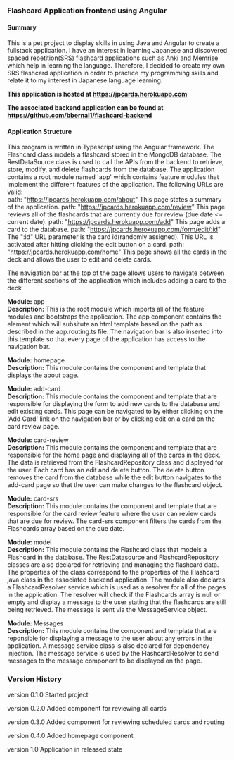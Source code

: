 ### Flashcard Application frontend using Angular

#### Summary
This is a pet project to display skills in using Java and Angular to create a fullstack application. I have an interest in learning Japanese and discovered spaced repetition(SRS) flashcard applications such as Anki and Memrise which help in learning the language. Therefore, I decided to create my own SRS flashcard application in order to practice my programming skills and relate it to my interest in Japanese language learning.

**This application is hosted at https://jpcards.herokuapp.com**

**The associated backend application can be found at https://github.com/bbernal1/flashcard-backend**

#### Application Structure
This program is written in Typescript using the Angular framework. The Flashcard class models a flashcard stored in the MongoDB database. The RestDataSource class is used to call the APIs from the backend to retrieve, store, modify, and delete flashcards from the database. The application contains a root module named 'app' which contains feature modules that implement the different features of the application. The following URLs are valid:  
path: "https://jpcards.herokuapp.com/about" This page states a summary of the application.
path: "https://jpcards.herokuapp.com/review" This page reviews all of the flashcards that are currently due for review (due date <= current date).
path: "https://jpcards.herokuapp.com/add" This page adds a card to the database.
path: "https://jpcards.herokuapp.com/form/edit/:id" The ":id" URL parameter is the card id(randomly assigned). This URL is activated after hitting clicking the edit button on a card.
path: "https://jpcards.herokuapp.com/home" This page shows all the cards in the deck and allows the user to edit and delete cards.  

The navigation bar at the top of the page allows users to navigate between the different sections of the application which includes adding a card to the deck

**Module:** app  
**Description:** This is the root module which imports all of the feature modules and bootstraps the application. The app component contains the <router-outlet> element which will subsitute an html template based on the path as described in the app.routing.ts file. The navigation bar is also inserted into this template so that every page of the application has access to the navigation bar.
  
**Module:** homepage  
**Description:** This module contains the component and template that displays the about page.
  
**Module:** add-card  
**Description:** This module contains the component and template that are responsible for displaying the form to add new cards to the database and edit existing cards. This page can be navigated to by either clicking on the 'Add Card' link on the navigation bar or by clicking edit on a card on the card review page.
  
**Module:** card-review  
**Description:** This module contains the component and template that are responsible for the home page and displaying all of the cards in the deck. The data is retrieved from the FlashcardRepository class and displayed for the user. Each card has an edit and delete button. The delete button removes the card from the database while the edit button navigates to the add-card page so that the user can make changes to the flashcard object.
  
**Module:** card-srs  
**Description:** This module contains the component and template that are responsible for the card review feature where the user can review cards that are due for review. The card-srs component filters the cards from the Flashcards array based on the due date.
  
**Module:** model  
**Description:** This module contains the Flashcard class that models a Flashcard in the database. The RestDatasource and FlashcardRepository classes are also declared for retrieving and managing the flashcard data. The properties of the class correspond to the properties of the Flashcard java class in the associated backend application. The module also declares a FlashcardResolver service which is used as a resolver for all of the pages in the application. The resolver will check if the Flashcards array is null or empty and display a message to the user stating that the flashcards are still being retrieved. The message is sent via the MessageService object.

**Module:** Messages  
**Description:** This module contains the component and template that are reponsible for displaying a message to the user about any errors in the application. A message service class is also declared for dependency injection. The message service is used by the FlashcardResolver to send messages to the message component to be displayed on the page.

### Version History
version 0.1.0
Started project

version 0.2.0
Added component for reviewing all cards

version 0.3.0
Added component for reviewing scheduled cards and routing

version 0.4.0
Added homepage component

version 1.0
Application in released state
